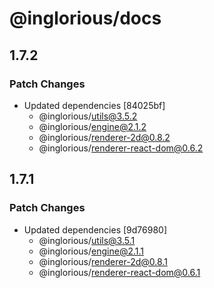 # @inglorious/docs

## 1.7.2

### Patch Changes

- Updated dependencies [84025bf]
  - @inglorious/utils@3.5.2
  - @inglorious/engine@2.1.2
  - @inglorious/renderer-2d@0.8.2
  - @inglorious/renderer-react-dom@0.6.2

## 1.7.1

### Patch Changes

- Updated dependencies [9d76980]
  - @inglorious/utils@3.5.1
  - @inglorious/engine@2.1.1
  - @inglorious/renderer-2d@0.8.1
  - @inglorious/renderer-react-dom@0.6.1
